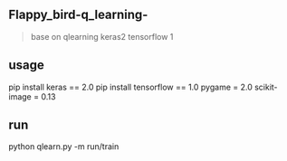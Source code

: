 ## Flappy_bird-q_learning-
> base on qlearning keras2 tensorflow 1

## usage
pip install keras == 2.0
pip install tensorflow == 1.0
pygame = 2.0
scikit-image = 0.13

## run
python qlearn.py -m run/train
